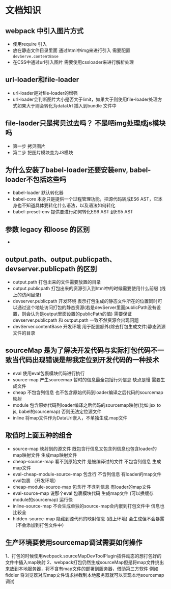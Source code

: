 
# 文档知识

## webpack 中引入图片方式

- 使用require 引入
- 放在静态文件目录里面 通过html中img来进行引入 需要配置 `devServe.contentBase`
- 在CSS中通过url引入图片 需要使用cssloader来进行解析处理

## url-loader和file-loader

- url-loader是对file-loader的增强
- url-loader会判断图片大小是否大于limit，如果大于则使用file-loader处理方式如果大于则会转化为dataUrl 插入到bundle 文件中

## file-laoder只是拷贝过去吗？ 不是吧img处理成js模块吗

- 第一步 拷贝图片
- 第二步 把图片模块变为JS模块

## 为什么安装了babel-loader还要安装env, babel-loader不包括这些吗

- babel-loader  默认转化器
- babel-core 本身只是提供一个过程管理功能，把源代码转成ES6 AST，它本身也不知道具体要转化什么语法，以及语法如何转化
- babel-preset-env 提供要进行如何转化ES6 AST 到ES5 AST

## 参数 legacy 和loose 的区别

-

## output.path、output.publicpath、 devserver.publicpath 的区别

- output.path 打包出来的文件需要放置的目录
- output.publicpath 打包出来的资源引入到html中的时候需要使用什么前缀 (线上的访问目录)
- devserver.publicpath 开发环境 表示打包生成的静态文件所在的位置同时可以通过这个地址访问打包的静态资源(若是devServer里面publicPath没有设置，则会认为是output里面设置的publicPath的值) 需要保证devserver.publicpath 和 output.path 一致不然资源会出现问题
- devServer.contentBase 开发环境 用于配置额外(除去打包生成文件)静态资源文件的目录

## sourceMap 是为了解决开发代码与实际打包代码不一致当代码出现错误是帮我定位到开发代码的一种技术

- eval 使用eval包裹模块代码进行执行
- source-map 产生sourcemap 暂时的信息最全包括行列信息 缺点是慢 需要生成文件
- cheap 不包含列信息 也不包含原始代码到loader编译之后代码的sourcemap映射
- module 包含原始代码到loader编译之后代码的sourcemap映射(比如 jsx to js, babel的sourcemap) 否则无法定位源文件
- inline 将map文件作为DataUrl嵌入，不单独生成.map文件

## 取值时上面五种的组合

- source-map 映射到的源文件 既包含行信息又包含列信息也包含loader的map映射文件 生成map映射文件
- cheap-source-map 看不到原始文件 是被编译过的文件 不包含列信息 生成map文件
- eval-cheap-module-source-map 包含行 不含列信息 有loader的map文件 eval包裹 （开发环境）
- cheap-module-source-map 包含行 不含列信息 有loader的map文件
- eval-source-map 说那个eval 包裹模块代码  生成map文件 (可以换缓存module的sourcemap) 运行快
- inline-source-map 不会生成单独的source-map会内嵌到打包文件中 信息也比较全
- hidden-source-map 隐藏到源代码的映射信息 (线上环境) 会生成但不会暴露（不会添加到打包文件中）

## 生产环境要使用sourcemap调试需要如何操作

1、打包的时候使用webpack.sourceMapDevToolPlugin插件动态的想打包好的文件中插入map映射
2、webpack打包仍然生成sourceMap但是将map文件挑出来放到本地服务器，将不含有map文件的部署到服务器，借助第三方软件 例如fiddler 将浏览器对应map文件请求拦截到本地服务器就可以实现本地sourcemap调试
